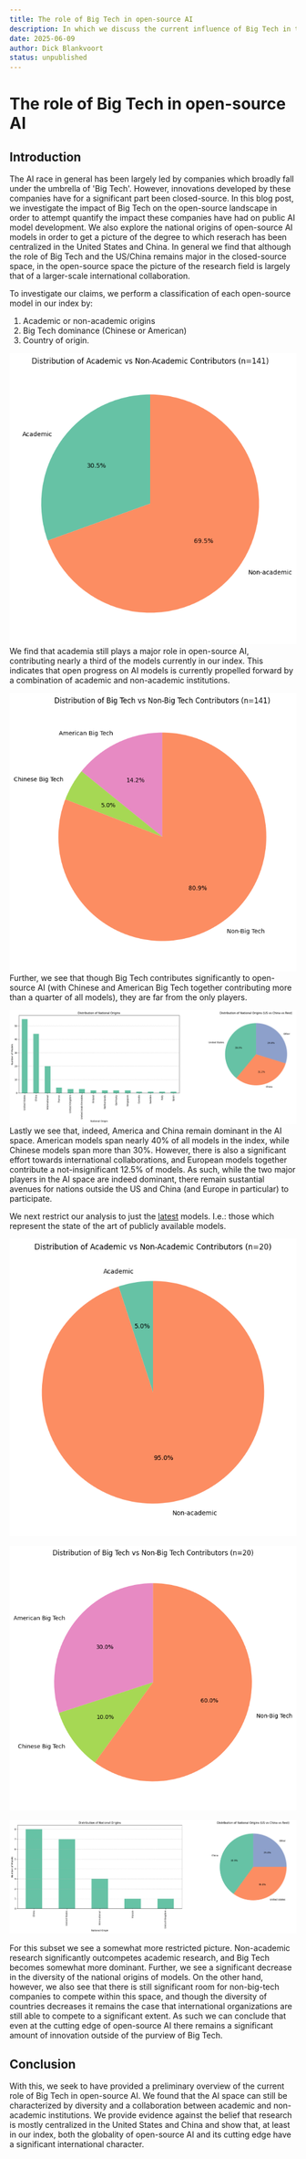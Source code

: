 ```yaml
---
title: The role of Big Tech in open-source AI
description: In which we discuss the current influence of Big Tech in the open-source AI space
date: 2025-06-09
author: Dick Blankvoort
status: unpublished
---
```

# The role of Big Tech in open-source AI
<author :author="author"></author>
<date :date="date"></date>

## Introduction
The AI race in general has been largely led by companies which broadly fall under the umbrella of 'Big Tech'. However, innovations developed by these companies have for a significant part been closed-source. In this blog post, we investigate the impact of Big Tech on the open-source landscape in order to attempt quantify the impact these companies have had on public AI model development. We also explore the national origins of open-source AI models in order to get a picture of the degree to which reserach has been centralized in the United States and China. In general we find that although the role of Big Tech and the US/China remains major in the closed-source space, in the open-source space the picture of the research field is largely that of a larger-scale international collaboration.

To investigate our claims, we perform a classification of each open-source model in our index by:
1. Academic or non-academic origins
2. Big Tech dominance (Chinese or American)
3. Country of origin.

![Diagram depicting the prevalence of academia in OSAI](/images/academic_pie.png "Academic prevalence in OSAI")
We find that academia still plays a major role in open-source AI, contributing nearly a third of the models currently in our index. This indicates that open progress on AI models is currently propelled forward by a combination of academic and non-academic institutions.

![Diagram depicting the prevalence of big tech among OSAI companies](/images/big_tech_pie.png "Big Tech prevalence in OSAI")
 Further, we see that though Big Tech contributes significantly to open-source AI (with Chinese and American Big Tech together contributing more than a quarter of all models), they are far from the only players.

![Diagram depicting the national origins of OSAI institutions](/images/national_origins_pie.png "National origins in OSAI")
Lastly we see that, indeed, America and China remain dominant in the AI space. American models span nearly 40% of all models in the index, while Chinese models span more than 30%. However, there is also a significant effort towards international collaborations, and European models together contribute a not-insignificant 12.5% of models. As such, while the two major players in the AI space are indeed dominant, there remain sustantial avenues for nations outside the US and China (and Europe in particular) to participate.

We next restrict our analysis to just the [latest](https://osai-index.eu/news/performance-classes) models. I.e.: those which represent the state of the art of publicly available models.

![Diagram depicting the prevalence of academia in OSAI among latest models](/images/academic_pie_latest.png "Academic prevalence in OSAI among latest models")

![Diagram depicting the prevalence of Big Tech among OSAI companies in latest models](/images/big_tech_pie_latest.png "Big Tech prevalence in OSAI among latest models")

![Diagram depicting the national origins of OSAI institutions in latest models](/images/national_origins_pie_latest.png "National origins in OSAI among latest models")

For this subset we see a somewhat more restricted picture. Non-academic research significantly outcompetes academic research, and Big Tech becomes somewhat more dominant. Further, we see a significant decrease in the diversity of the national origins of models. On the other hand, however, we also see that there is still significant room for non-big-tech companies to compete within this space, and though the diversity of countries decreases it remains the case that international organizations are still able to compete to a significant extent. As such we can conclude that even at the cutting edge of open-source AI there remains a significant amount of innovation outside of the purview of Big Tech.

## Conclusion
With this, we seek to have provided a preliminary overview of the current role of Big Tech in open-source AI. We found that the AI space can still be characterized by diversity and a collaboration between academic and non-academic institutions. We provide evidence against the belief that research is mostly centralized in the United States and China and show that, at least in our index, both the globality of open-source AI and its cutting edge have a significant international character.